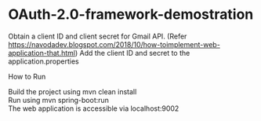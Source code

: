 # OAuth-2.0-framework-demostration

Obtain a client ID and client secret for Gmail API. (Refer https://navodadev.blogspot.com/2018/10/how-toimplement-web-application-that.html)
Add the client ID and secret to the application.properties

How to Run

Build the project using mvn clean install<br />
Run using mvn spring-boot:run<br />
The web application is accessible via localhost:9002<br />
